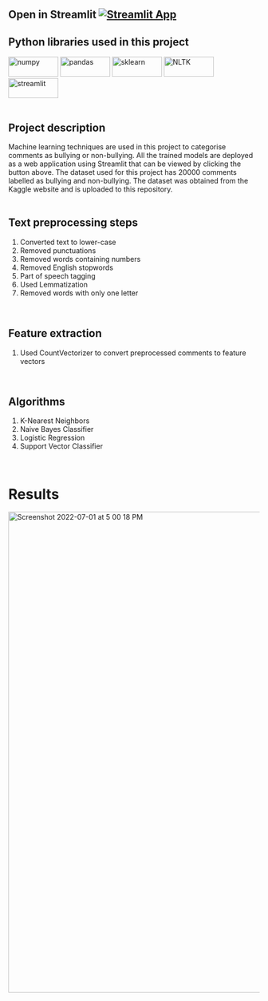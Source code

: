 ## Open in Streamlit [![Streamlit App](https://static.streamlit.io/badges/streamlit_badge_black_white.svg)](https://adwait1291-cyber-bullying-detection-using-ml-algori-main-ml7c1z.streamlitapp.com/)
## Python libraries used in this project 
<img width="100" height="40" alt="numpy" src="https://user-images.githubusercontent.com/76807214/176899012-d1bb1879-fd81-4e94-880f-4e8c48ace2b9.jpeg">    <img width="100" height="40" alt="pandas" src="https://user-images.githubusercontent.com/76807214/176899586-906932d9-5198-4507-87b1-88d5c067d5cc.png">   <img width="100" height="40" alt="sklearn" src="https://user-images.githubusercontent.com/76807214/176899554-6019f8c8-6309-483e-ab58-5580eb89d654.png">    <img width="100" height="40" alt="NLTK" src="https://user-images.githubusercontent.com/76807214/176899561-30aa7eaf-2e33-484a-a02d-93c6a120ac12.png">    <img width="100" height="40" alt="streamlit" src="https://user-images.githubusercontent.com/76807214/176899576-51a820df-6d57-4cdd-8207-47912052c685.png"> 
</br>
<br>

## Project description
Machine learning techniques are used in this project to categorise comments as bullying or non-bullying. All the trained models are deployed as a web application using Streamlit that can be viewed by clicking the button above. The dataset used for this project has 20000 comments labelled as bullying and non-bullying. The dataset was obtained from the Kaggle website and is uploaded to this repository.
</br>
</br>

## Text preprocessing steps 
1. Converted text to lower-case
2. Removed punctuations
3. Removed words containing numbers
4. Removed English stopwords
5. Part of speech tagging
6. Used Lemmatization
7. Removed words with only one letter
</br>

## Feature extraction
1. Used CountVectorizer to convert preprocessed comments to feature vectors
</br>

## Algorithms
1. K-Nearest Neighbors
2. Naive Bayes Classifier
3. Logistic Regression
4. Support Vector Classifier
</br>

# Results
<img width="964" alt="Screenshot 2022-07-01 at 5 00 18 PM" src="https://user-images.githubusercontent.com/76807214/176891417-1f1c12ee-c35a-45c7-88fb-5221a6dc596f.png">
</br>
</br>
</br>


